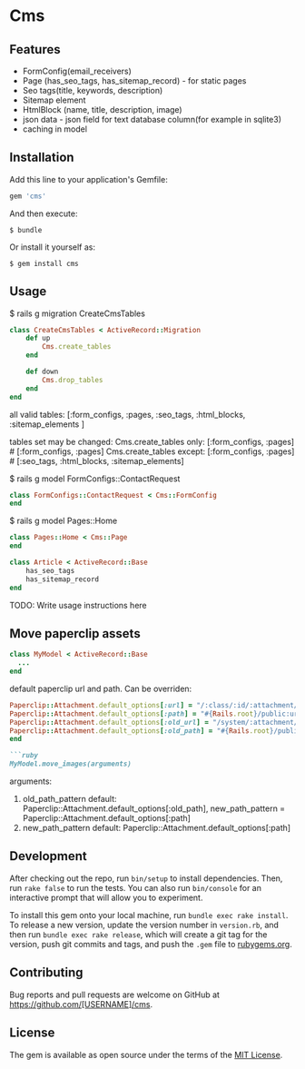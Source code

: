 # Cms

## Features
* FormConfig(email_receivers)
* Page (has_seo_tags, has_sitemap_record) - for static pages
* Seo tags(title, keywords, description)
* Sitemap element
* HtmlBlock (name, title, description, image)
* json data - json field for text database column(for example in sqlite3)
* caching in model

## Installation


Add this line to your application's Gemfile:

```ruby
gem 'cms'
```

And then execute:

    $ bundle

Or install it yourself as:

    $ gem install cms

## Usage

$ rails g migration CreateCmsTables

```ruby
class CreateCmsTables < ActiveRecord::Migration
    def up
        Cms.create_tables
    end

    def down
        Cms.drop_tables
    end
end
```

all valid tables:  [:form_configs, :pages, :seo_tags, :html_blocks, :sitemap_elements ]

tables set may be changed:
Cms.create_tables only: [:form_configs, :pages] # [:form_configs, :pages]
Cms.create_tables except: [:form_configs, :pages] # [:seo_tags, :html_blocks, :sitemap_elements]

$ rails g model FormConfigs::ContactRequest
```ruby
class FormConfigs::ContactRequest < Cms::FormConfig
end
```

$ rails g model Pages::Home

```ruby
class Pages::Home < Cms::Page
end
```

```ruby
class Article < ActiveRecord::Base
    has_seo_tags
    has_sitemap_record
end
```

TODO: Write usage instructions here

## Move paperclip assets
```ruby
class MyModel < ActiveRecord::Base
  ...
end
```
default paperclip url and path. Can be overriden:
```ruby
Paperclip::Attachment.default_options[:url] = "/:class/:id/:attachment/:style/:basename.:extension"
Paperclip::Attachment.default_options[:path] = "#{Rails.root}/public:url"
Paperclip::Attachment.default_options[:old_url] = "/system/:attachment/:id/:style/:basename.:extension"
Paperclip::Attachment.default_options[:old_path] = "#{Rails.root}/public#{Paperclip::Attachment.default_options[:old_url]}"
end

```ruby
MyModel.move_images(arguments)
```

arguments:
  1. old_path_pattern
    default: Paperclip::Attachment.default_options[:old_path], new_path_pattern = Paperclip::Attachment.default_options[:path]
  2. new_path_pattern
    default: Paperclip::Attachment.default_options[:path]

## Development

After checking out the repo, run `bin/setup` to install dependencies. Then, run `rake false` to run the tests. You can also run `bin/console` for an interactive prompt that will allow you to experiment.

To install this gem onto your local machine, run `bundle exec rake install`. To release a new version, update the version number in `version.rb`, and then run `bundle exec rake release`, which will create a git tag for the version, push git commits and tags, and push the `.gem` file to [rubygems.org](https://rubygems.org).

## Contributing

Bug reports and pull requests are welcome on GitHub at https://github.com/[USERNAME]/cms.


## License

The gem is available as open source under the terms of the [MIT License](http://opensource.org/licenses/MIT).

